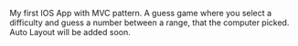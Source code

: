 My first IOS App with MVC pattern. A guess game where you select a difficulty and guess a number between a range, that the computer picked. Auto Layout will be added soon.
